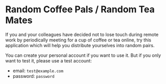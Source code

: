 # Random Coffee Pals / Random Tea Mates

If you and your colleagues have decided not to lose touch during remote work by periodically meeting for a cup of coffee or tea online, try this application which will help you distribute yourselves into random pairs.

You can create your personal account if you want to use it. But if you only want to test it, please use a test account:

- email: `test@example.com`
- password: `password`
